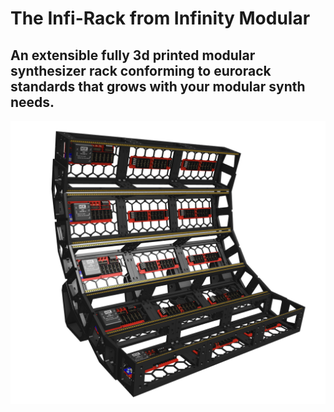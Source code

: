 # The Infi-Rack from Infinity Modular

## An extensible fully 3d printed modular synthesizer rack conforming to eurorack standards that grows with your modular synth needs.


![Infini-Rack 5 tier 104hp](./images/5%20tier%20104hp%20rack.png)
